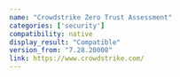 ```yaml
---
name: "Crowdstrike Zero Trust Assessment"
categories: ['security']
compatibility: native
display_result: "Compatible"
version_from: "7.28.20008"
link: https://www.crowdstrike.com/
---
```

